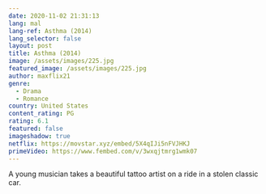 ```yaml
---
date: 2020-11-02 21:31:13
lang: mal
lang-ref: Asthma (2014)
lang_selector: false
layout: post
title: Asthma (2014)
image: /assets/images/225.jpg
featured_image: /assets/images/225.jpg
author: maxflix21
genre:
  - Drama
  - Romance
country: United States
content_rating: PG
rating: 6.1
featured: false
imageshadow: true
netflix: https://movstar.xyz/embed/5X4qIJi5nFVJHKJ
primeVideo: https://www.fembed.com/v/3wxqjtmrg1wmk07
---
```

A young musician takes a beautiful tattoo artist on a ride in a stolen classic car.